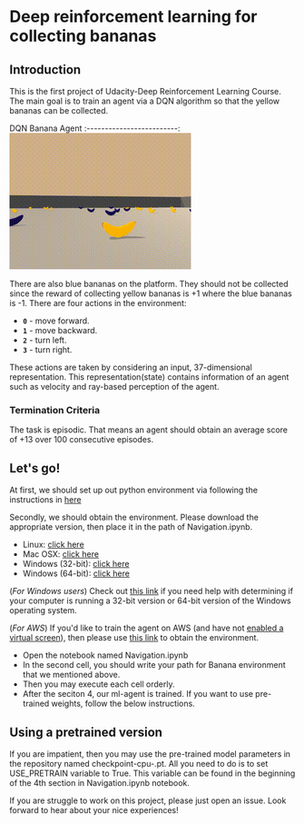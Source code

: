 # Deep reinforcement learning for collecting bananas

## Introduction 
This is the first project of Udacity-Deep Reinforcement Learning Course. The main goal is to train an agent via a DQN algorithm so that the yellow bananas can be collected. 

DQN Banana Agent 
:-------------------------:
 ![](smart.gif)

There are also blue bananas on the platform. They should not be collected since the reward of collecting yellow bananas is +1 where the blue bananas is -1. There are four actions in the environment: 
- **`0`** - move forward.
- **`1`** - move backward.
- **`2`** - turn left.
- **`3`** - turn right.

These actions are taken by considering an input, 37-dimensional representation. This representation(state) contains information of an agent such as velocity and ray-based perception of the agent.


### Termination Criteria

The task is episodic. That means an agent should obtain an average score of +13 over 100 consecutive episodes.

## Let's go!
At first, we should set up out python environment via following the instructions in [here](https://github.com/udacity/deep-reinforcement-learning#dependencies)

Secondly, we should obtain the environment. Please download the appropriate version, then place it in the path of Navigation.ipynb.
  - Linux: [click here](https://s3-us-west-1.amazonaws.com/udacity-drlnd/P1/Banana/Banana_Linux.zip)
  - Mac OSX: [click here](https://s3-us-west-1.amazonaws.com/udacity-drlnd/P1/Banana/Banana.app.zip)
  - Windows (32-bit): [click here](https://s3-us-west-1.amazonaws.com/udacity-drlnd/P1/Banana/Banana_Windows_x86.zip)
  - Windows (64-bit): [click here](https://s3-us-west-1.amazonaws.com/udacity-drlnd/P1/Banana/Banana_Windows_x86_64.zip)
    
  (_For Windows users_) Check out [this link](https://support.microsoft.com/en-us/help/827218/how-to-determine-whether-a-computer-is-running-a-32-bit-version-or-64) if you need help with determining if your computer is running a 32-bit version or 64-bit version of the Windows operating system.

  (_For AWS_) If you'd like to train the agent on AWS (and have not [enabled a virtual screen](https://github.com/Unity-Technologies/ml-agents/blob/master/docs/Training-on-Amazon-Web-Service.md)), then please use [this link](https://s3-us-west-1.amazonaws.com/udacity-drlnd/P1/Banana/Banana_Linux_NoVis.zip) to obtain the environment.
  
  - Open the notebook named Navigation.ipynb
  - In the second cell, you should write your path for Banana environment that we mentioned above. 
  - Then you may execute each cell orderly.
  - After the seciton 4, our ml-agent is trained. If you want to use pre-trained weights, follow the below instructions.

## Using a pretrained version
If you are impatient, then you may use the pre-trained model parameters in the repository named checkpoint-cpu-<Learning-Rate>.pt. All you need to do is to set USE_PRETRAIN variable to True. This variable can be found in the beginning of the 4th section in Navigation.ipynb notebook.
  
  
If you are struggle to work on this project, please just open an issue. Look forward to hear about your nice experiences!
